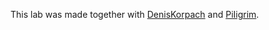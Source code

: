 This lab was made together with [DenisKorpach](https://github.com/DenisKorpach) and [PiIigrim](https://github.com/PiIigrim).